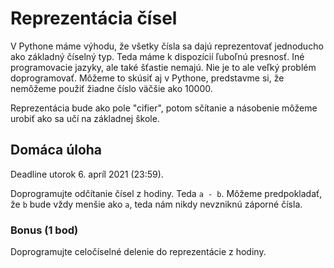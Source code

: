 # Reprezentácia čísel

V Pythone máme výhodu, že všetky čísla sa dajú reprezentovať jednoducho ako základný číselný typ. Teda máme k dispozícií ľuboľnú presnosť. Iné programovacie jazyky, ale také šťastie nemajú. Nie je to ale veľký problém doprogramovať. Môžeme to skúsiť aj v Pythone, predstavme si, že nemôžeme použiť žiadne číslo väčšie ako 10000. 

Reprezentácia bude ako pole "cifier", potom sčítanie a násobenie môžeme urobiť ako sa učí na základnej škole. 

## Domáca úloha

Deadline utorok 6. apríl 2021 (23:59).

Doprogramujte odčítanie čísel z hodiny. Teda `a - b`. Môžeme predpokladať, že `b` bude vždy menšie ako `a`, teda nám nikdy nevzniknú záporné čísla.

### Bonus (1 bod)

Doprogramujte celočíselné delenie do reprezentácie z hodiny. 